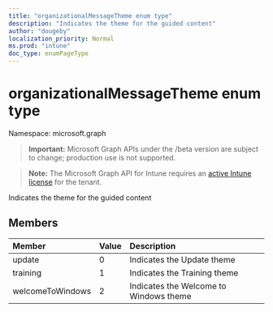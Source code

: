 ```yaml
---
title: "organizationalMessageTheme enum type"
description: "Indicates the theme for the guided content"
author: "dougeby"
localization_priority: Normal
ms.prod: "intune"
doc_type: enumPageType
---
```


# organizationalMessageTheme enum type

Namespace: microsoft.graph

> **Important:** Microsoft Graph APIs under the /beta version are subject to change; production use is not supported.

> **Note:** The Microsoft Graph API for Intune requires an [active Intune license](https://go.microsoft.com/fwlink/?linkid=839381) for the tenant.

Indicates the theme for the guided content

## Members
|Member|Value|Description|
|:---|:---|:---|
|update|0|Indicates the Update theme|
|training|1|Indicates the Training theme|
|welcomeToWindows|2|Indicates the Welcome to Windows theme|




